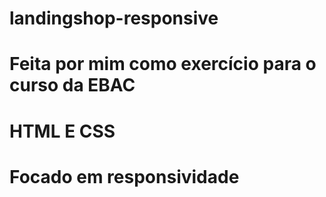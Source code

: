# landingshop-responsive

# Feita por mim como exercício para o curso da EBAC 
# HTML E CSS
# Focado em responsividade
